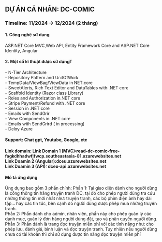 <h2> DỰ ÁN CÁ NHÂN: DC-COMIC</h1>
<h3>Timeline: 11/2024 -> 12/2024 (2 tháng)</h3>
<h4>1. Công nghệ sử dụng</h4> <p>ASP.NET Core MVC,Web API, Entity Framework Core and ASP.NET Core Identity, Angular </p>
<h4>2. Một số kĩ thuật được sử dụngT</h4>
<p>
  - N-Tier Architecture <br>
  - Repository Pattern and UnitOfWork  <br>
  - TempData/ViewBag/ViewData in NET.core <br>
  - SweetAlerts, Rich Text Editor and DataTables with .NET core <br>
  - Scaffold Identity (Razor class Library) <br>
  - Roles and Authorization in.NET core <br>
  - Stripe Payment/Refund with .NET core <br>
  - Session in .NET core <br>
  - Emails with SendGrir <br>
  - View Components in .NET core <br>
  - Emails with SendGrird ( in processing) <br>
  - Deloy Azure <br>
</p>
<h4> Support: Chat gpt, Youtube, Google, etc </h4>
<h4> Link domain:
 Link Domain 1 (MVC):read-dc-comic-free-fagkdhhadwfjfwcp.southeastasia-01.azurewebsites.net  <br>
 Link Doamin 2 (Angular):dceu.azurewebsites.net  <br>
 Link Doamin 3 (API): dceu-api.azurewebsites.net   <br>
</h4>
<h4> Mô tả ứng dụng </h4>
<p> Ứng dụng bao gồm 3 phần chính:
  Phần 1: Tại giao diện dành cho người dùng là cổng thông tin hãng truyện tranh DC, tại đó cho phép người dùng tra cứu những thông tin mới nhất như: truyện tranh, các bộ phim điện ảnh hay dài tập... hay các tin     tức, bên cạnh đó người dùng được phép mua những truyện tranh. <br>
  Phần 2: Phần dành cho admin, nhân viên, phần này cho phép quản lý các danh mục, quản lý đơn hàng người dùng đặt, tạo và phân quyền người dùng. <br>
  Phần 3: Phần dành là trang đọc truyện miễn phí với các tính năng như: cho phép lưu, đánh giá, bình luận và đọc truyện tranh. Tuy nhiên nếu người dùng chưa có tài khoản thì chỉ sử dụng được tín năng đọc truyện miễn phí <br>
</p>
